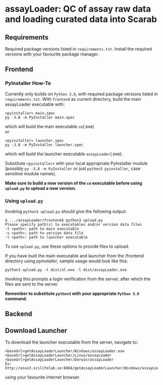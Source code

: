 # assayLoader: QC of assay raw data and loading curated data into Scarab

## Requirements
Required package versions listed in `requirements.txt`. Install the required versions with your favourite package manager.

## Frontend
### PyInstaller How-To
Currently only builds on `Python 3.8`, with required package versions listed in `requirements.txt`.
With `frontend` as current directory, build the main assayLoader executable with:

    <pyinstaller> main.spec
    py -3.8 -m PyInstaller main.spec

which will build the main executable `ce`(.exe)
</br>or

    <pyinstaller> launcher.spec
    py -3.8 -m PyInstaller launcher.spec

which will build the launcher executable `assayLoader`(.exe).

Substitute `<pyinstaller>` with your local appropriate PyInstaller module (possibly `py -3.8 -m PyInstaller` or just `python3 pyinstaller`, case sensitive module names).

<b> Make sure to build a new version of the `ce` executable before using `upload.py` to upload a new version.
</b>

### Using `upload.py`

Invoking `python3 upload.py` should give the following output:
    
    $ .../assayLoader/frontend$ python3 upload.py
    Please specify path(s) to executables and/or version data files
    -t <path>: path to main executable
    -v <path>: path to version data file
    -l <path>: path to launcher executable

To use `upload.py`, use these options to provide files to upload.

If you have built the main executable and launcher from the /frontend directory using *pyinstaller*, sample usage would look like this:

    python3 upload.py -t dist/al.exe -l dist/assayLoader.exe

Invoking this prompts a login verification from the server, after which the files are sent to the server.

<b>Remember to substitute `python3` with your appropriate `Python 3.8` command.
</b>

## Backend

## Download Launcher
To download the launcher executable from the server, navigate to:

    <baseUrl>getAssayLoaderLauncher/Windows/assayLoader.exe
    <baseUrl>getAssayLoaderLauncher/Linux/assayLoader
    <baseUrl>getAssayLoaderLauncher/Darwin/assayLoader
    Ex:
    http://esox3.scilifelab.se:8084/getAssayLoaderLauncher/Windows/assayLoader.exe


using your favourite internet browser.
